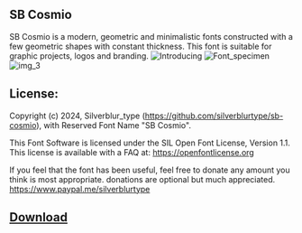 ## SB Cosmio
SB Cosmio is a modern, geometric and minimalistic fonts constructed with a few geometric shapes with constant thickness. This font is suitable for graphic projects, logos and branding.
![Introducing](https://github.com/silverblurtype/sb-cosmio/assets/163983174/c7c21771-1c3d-41d1-8543-beaa49dd66e2)
![Font_specimen](https://github.com/silverblurtype/sb-cosmio/assets/163983174/2c821926-a38f-407e-88b5-2b4558b294e1)
![img_3](https://github.com/silverblurtype/sb-cosmio/assets/163983174/36fd0df9-b77f-402a-8cd2-26e27ec86ff2)

## License:
Copyright (c) 2024, Silverblur_type (https://github.com/silverblurtype/sb-cosmio),
with Reserved Font Name "SB Cosmio".

This Font Software is licensed under the SIL Open Font License, Version 1.1. This license is available with a FAQ at:
https://openfontlicense.org

If you feel that the font has been useful, feel free to donate any amount you think is most appropriate. donations are optional but much appreciated.
https://www.paypal.me/silverblurtype


## [Download](https://github.com/silverblurtype/fonts/raw/main/sb_skate_blade/SBSkateblade-Regular.otf)

